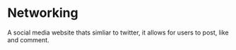 # Networking
A social media website thats simliar to twitter, it allows for users to post, like and comment.
